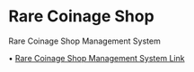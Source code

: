 # Rare Coinage Shop

Rare Coinage Shop Management System

• [Rare Coinage Shop Management System Link][Webpage Link]

[Webpage Link]: https://lrgs.ftsm.ukm.my/users/a176252/myPT4/login.php
